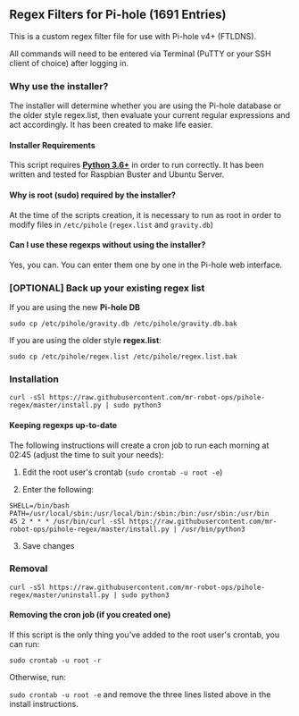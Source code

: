 ## Regex Filters for Pi-hole (1691 Entries)
This is a custom regex filter file for use with Pi-hole v4+ (FTLDNS).

All commands will need to be entered via Terminal (PuTTY or your SSH client of choice) after logging in.

### Why use the installer?
The installer will determine whether you are using the Pi-hole database or the older style regex.list, then evaluate your current regular expressions and act accordingly. It has been created to make life easier.

#### Installer Requirements
This script requires [**Python 3.6+**](https://github.com/mmotti/pihole-regex/issues/16) in order to run correctly. It has been written and tested for Raspbian Buster and Ubuntu Server.

#### Why is root (sudo) required by the installer?
At the time of the scripts creation, it is necessary to run as root in order to modify files in `/etc/pihole` (`regex.list` and `gravity.db`)

#### Can I use these regexps without using the installer?
Yes, you can. You can enter them one by one in the Pi-hole web interface.

### [OPTIONAL] Back up your existing regex list

If you are using the new **Pi-hole DB**
```
sudo cp /etc/pihole/gravity.db /etc/pihole/gravity.db.bak
```

If you are using the older style **regex.list**:
```
sudo cp /etc/pihole/regex.list /etc/pihole/regex.list.bak
```

### Installation
```
curl -sSl https://raw.githubusercontent.com/mr-robot-ops/pihole-regex/master/install.py | sudo python3
```

#### Keeping regexps up-to-date
The following instructions will create a cron job to run each morning at 02:45 (adjust the time to suit your needs):

1. Edit the root user's crontab (`sudo crontab -u root -e`)

2. Enter the following:
```
SHELL=/bin/bash
PATH=/usr/local/sbin:/usr/local/bin:/sbin:/bin:/usr/sbin:/usr/bin
45 2 * * * /usr/bin/curl -sSl https://raw.githubusercontent.com/mr-robot-ops/pihole-regex/master/install.py | /usr/bin/python3
```
3. Save changes

### Removal
```
curl -sSl https://raw.githubusercontent.com/mr-robot-ops/pihole-regex/master/uninstall.py | sudo python3
```

#### Removing the cron job (if you created one)
If this script is the only thing you've added to the root user's crontab, you can run:

`sudo crontab -u root -r`

Otherwise, run:

`sudo crontab -u root -e` and remove the three lines listed above in the install instructions.
